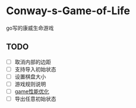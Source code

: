# Conway-s-Game-of-Life
go写的康威生命游戏
## TODO
- [ ] 取消内部的边距  
- [ ] 支持导入初始状态  
- [ ] 设置棋盘大小
- [ ] 游戏规则说明
- [ ] [game性能优化](https://geektutu.com/post/hpg-slice.html)
- [ ] 导出任意初始状态
